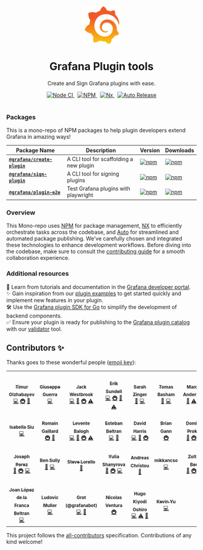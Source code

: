 <div align="center">
  <img
    src="./docusaurus/website/static/img/logo.svg"
    alt="Grafana Logo"
    width="100px"
    padding="40px"
  />
  <h1>Grafana Plugin tools</h1>
  <p>Create and Sign Grafana plugins with ease.</p>
</div>
<div align="center">
  <a href="https://github.com/grafana/plugin-tools/actions/workflows/ci.yml">
    <img src="https://github.com/grafana/plugin-tools/actions/workflows/ci.yml/badge.svg" alt="Node CI" />
  </a>&nbsp;
  <a href="https://nodejs.org">
    <img src="https://img.shields.io/badge/NPM-%23CB3837.svg?style=for-the-badge&amp;logo=npm&amp;logoColor=white" alt="NPM" />
  </a>&nbsp;
  <a href="https://nx.dev/">
    <img src="https://img.shields.io/badge/nx-143055?style=for-the-badge&amp;logo=nx&amp;logoColor=white" alt="Nx" />
  </a>&nbsp;
  <a href="https://github.com/intuit/auto">
    <img src="https://img.shields.io/badge/release-auto.svg?colorA=888888&amp;colorB=9B065A&amp;label=auto" alt="Auto Release" />
  </a>
  <br />
  <br />
</div>

### Packages

This is a mono-repo of NPM packages to help plugin developers extend Grafana in amazing ways!

| Package Name                                                       | Description                             | Version                                                                                                             | Downloads                                                                                                                       |
| ------------------------------------------------------------------ | --------------------------------------- | ------------------------------------------------------------------------------------------------------------------- | ------------------------------------------------------------------------------------------------------------------------------- |
| [**`@grafana/create-plugin`**](./packages/create-plugin/README.md) | A CLI tool for scaffolding a new plugin | [![npm](https://img.shields.io/npm/v/@grafana/create-plugin)](https://www.npmjs.com/package/@grafana/create-plugin) | [![npm](https://img.shields.io/npm/dw/@grafana/create-plugin)](https://npmcharts.com/compare/@grafana/create-plugin?interval=7) |
| [**`@grafana/sign-plugin`**](./packages/sign-plugin/README.md)     | A CLI tool for signing plugins          | [![npm](https://img.shields.io/npm/v/@grafana/sign-plugin)](https://www.npmjs.com/package/@grafana/sign-plugin)     | [![npm](https://img.shields.io/npm/dw/@grafana/sign-plugin)](https://npmcharts.com/compare/@grafana/sign-plugin?interval=7)     |
| [**`@grafana/plugin-e2e`**](./packages/plugin-e2e/README.md)       | Test Grafana plugins with playwright    | [![npm](https://img.shields.io/npm/v/@grafana/plugin-e2e)](https://www.npmjs.com/package/@grafana/plugin-e2e)       | [![npm](https://img.shields.io/npm/dw/@grafana/plugin-e2e)](https://npmcharts.com/compare/@grafana/plugin-e2e?interval=7)       |

### Overview

This Mono-repo uses [NPM](https://nodejs.org) for package management, [NX](https://nx.dev/) to efficiently orchestrate tasks across the codebase, and [Auto](https://intuit.github.io/auto/) for streamlined and automated package publishing. We've carefully chosen and integrated these technologies to enhance development workflows. Before diving into the codebase, make sure to consult the [contributing guide](./CONTRIBUTING.md) for a smooth collaboration experience.

### Additional resources

📖 Learn from tutorials and documentation in the [Grafana developer portal](https://grafana.com/developers).<br/>
✨ Gain inspiration from our [plugin examples](https://github.com/grafana/grafana-plugin-examples/) to get started quickly and implement new features in your plugin.<br/>
🛠️ Use the [Grafana plugin SDK for Go](https://github.com/grafana/grafana-plugin-sdk-go) to simplify the development of backend components.<br/>
✅ Ensure your plugin is ready for publishing to the [Grafana plugin catalog](https://grafana.com/grafana/plugins/) with our [validator](https://github.com/grafana/plugin-validator/) tool.

## Contributors ✨

Thanks goes to these wonderful people ([emoji key](https://allcontributors.org/docs/en/emoji-key)):

<!-- ALL-CONTRIBUTORS-LIST:START - Do not remove or modify this section -->
<!-- prettier-ignore-start -->
<!-- markdownlint-disable -->
<table>
  <tr>
    <td align="center"><a href="https://timur.digital/"><img src="https://avatars.githubusercontent.com/u/580672?v=4?s=100" width="100px;" alt=""/><br /><sub><b>Timur Olzhabayev</b></sub></a><br /><a href="https://github.com/grafana/plugin-tools/commits?author=tolzhabayev" title="Code">💻</a> <a href="#infra-tolzhabayev" title="Infrastructure (Hosting, Build-Tools, etc)">🚇</a> <a href="https://github.com/grafana/plugin-tools/commits?author=tolzhabayev" title="Documentation">📖</a></td>
    <td align="center"><a href="https://guerra.in/"><img src="https://avatars.githubusercontent.com/u/16373015?v=4?s=100" width="100px;" alt=""/><br /><sub><b>Giuseppe Guerra</b></sub></a><br /><a href="https://github.com/grafana/plugin-tools/commits?author=xnyo" title="Code">💻</a></td>
    <td align="center"><a href="https://www.heywesty.com/"><img src="https://avatars.githubusercontent.com/u/73201?v=4?s=100" width="100px;" alt=""/><br /><sub><b>Jack Westbrook</b></sub></a><br /><a href="https://github.com/grafana/plugin-tools/commits?author=jackw" title="Code">💻</a> <a href="https://github.com/grafana/plugin-tools/commits?author=jackw" title="Documentation">📖</a> <a href="#infra-jackw" title="Infrastructure (Hosting, Build-Tools, etc)">🚇</a> <a href="https://github.com/grafana/plugin-tools/commits?author=jackw" title="Tests">⚠️</a></td>
    <td align="center"><a href="https://github.com/sunker"><img src="https://avatars.githubusercontent.com/u/2388950?v=4?s=100" width="100px;" alt=""/><br /><sub><b>Erik Sundell</b></sub></a><br /><a href="https://github.com/grafana/plugin-tools/commits?author=sunker" title="Code">💻</a> <a href="#infra-sunker" title="Infrastructure (Hosting, Build-Tools, etc)">🚇</a> <a href="https://github.com/grafana/plugin-tools/commits?author=sunker" title="Documentation">📖</a> <a href="https://github.com/grafana/plugin-tools/commits?author=sunker" title="Tests">⚠️</a></td>
    <td align="center"><a href="https://github.com/sarahzinger"><img src="https://avatars.githubusercontent.com/u/6620164?v=4?s=100" width="100px;" alt=""/><br /><sub><b>Sarah Zinger</b></sub></a><br /><a href="https://github.com/grafana/plugin-tools/commits?author=sarahzinger" title="Documentation">📖</a> <a href="https://github.com/grafana/plugin-tools/commits?author=sarahzinger" title="Code">💻</a></td>
    <td align="center"><a href="https://tomasbasham.dev/"><img src="https://avatars.githubusercontent.com/u/3389856?v=4?s=100" width="100px;" alt=""/><br /><sub><b>Tomas Basham</b></sub></a><br /><a href="https://github.com/grafana/plugin-tools/commits?author=tomasbasham" title="Documentation">📖</a> <a href="https://github.com/grafana/plugin-tools/commits?author=tomasbasham" title="Code">💻</a></td>
    <td align="center"><a href="https://github.com/mckn"><img src="https://avatars.githubusercontent.com/u/172951?v=4?s=100" width="100px;" alt=""/><br /><sub><b>Marcus Andersson</b></sub></a><br /><a href="https://github.com/grafana/plugin-tools/commits?author=mckn" title="Documentation">📖</a> <a href="https://github.com/grafana/plugin-tools/commits?author=mckn" title="Tests">⚠️</a> <a href="https://github.com/grafana/plugin-tools/commits?author=mckn" title="Code">💻</a></td>
  </tr>
  <tr>
    <td align="center"><a href="https://github.com/iwysiu"><img src="https://avatars.githubusercontent.com/u/5421859?v=4?s=100" width="100px;" alt=""/><br /><sub><b>Isabella Siu</b></sub></a><br /><a href="https://github.com/grafana/plugin-tools/commits?author=iwysiu" title="Code">💻</a></td>
    <td align="center"><a href="https://github.com/romain-gaillard"><img src="https://avatars.githubusercontent.com/u/15131586?v=4?s=100" width="100px;" alt=""/><br /><sub><b>Romain Gaillard</b></sub></a><br /><a href="#infra-romain-gaillard" title="Infrastructure (Hosting, Build-Tools, etc)">🚇</a> <a href="https://github.com/grafana/plugin-tools/commits?author=romain-gaillard" title="Documentation">📖</a></td>
    <td align="center"><a href="https://leventebalogh.com/"><img src="https://avatars.githubusercontent.com/u/9974811?v=4?s=100" width="100px;" alt=""/><br /><sub><b>Levente Balogh</b></sub></a><br /><a href="https://github.com/grafana/plugin-tools/commits?author=leventebalogh" title="Code">💻</a> <a href="https://github.com/grafana/plugin-tools/commits?author=leventebalogh" title="Documentation">📖</a> <a href="#infra-leventebalogh" title="Infrastructure (Hosting, Build-Tools, etc)">🚇</a> <a href="https://github.com/grafana/plugin-tools/commits?author=leventebalogh" title="Tests">⚠️</a></td>
    <td align="center"><a href="https://github.com/academo"><img src="https://avatars.githubusercontent.com/u/227916?v=4?s=100" width="100px;" alt=""/><br /><sub><b>Esteban Beltran</b></sub></a><br /><a href="https://github.com/grafana/plugin-tools/commits?author=academo" title="Code">💻</a> <a href="https://github.com/grafana/plugin-tools/commits?author=academo" title="Documentation">📖</a></td>
    <td align="center"><a href="https://github.com/sympatheticmoose"><img src="https://avatars.githubusercontent.com/u/19860021?v=4?s=100" width="100px;" alt=""/><br /><sub><b>David Harris</b></sub></a><br /><a href="https://github.com/grafana/plugin-tools/commits?author=sympatheticmoose" title="Code">💻</a> <a href="https://github.com/grafana/plugin-tools/commits?author=sympatheticmoose" title="Documentation">📖</a> <a href="#infra-sympatheticmoose" title="Infrastructure (Hosting, Build-Tools, etc)">🚇</a></td>
    <td align="center"><a href="https://bkgann.wordpress.com/"><img src="https://avatars.githubusercontent.com/u/7364245?v=4?s=100" width="100px;" alt=""/><br /><sub><b>Brian Gann</b></sub></a><br /><a href="#infra-briangann" title="Infrastructure (Hosting, Build-Tools, etc)">🚇</a></td>
    <td align="center"><a href="https://github.com/dprokop"><img src="https://avatars.githubusercontent.com/u/2376619?v=4?s=100" width="100px;" alt=""/><br /><sub><b>Dominik Prokop</b></sub></a><br /><a href="https://github.com/grafana/plugin-tools/commits?author=dprokop" title="Documentation">📖</a> <a href="#infra-dprokop" title="Infrastructure (Hosting, Build-Tools, etc)">🚇</a> <a href="https://github.com/grafana/plugin-tools/commits?author=dprokop" title="Code">💻</a></td>
  </tr>
  <tr>
    <td align="center"><a href="https://github.com/josmperez"><img src="https://avatars.githubusercontent.com/u/45749060?v=4?s=100" width="100px;" alt=""/><br /><sub><b>Joseph Perez</b></sub></a><br /><a href="https://github.com/grafana/plugin-tools/commits?author=josmperez" title="Documentation">📖</a> <a href="#infra-josmperez" title="Infrastructure (Hosting, Build-Tools, etc)">🚇</a> <a href="https://github.com/grafana/plugin-tools/commits?author=josmperez" title="Code">💻</a></td>
    <td align="center"><a href="https://github.com/sd2k"><img src="https://avatars.githubusercontent.com/u/5464991?v=4?s=100" width="100px;" alt=""/><br /><sub><b>Ben Sully</b></sub></a><br /><a href="https://github.com/grafana/plugin-tools/commits?author=sd2k" title="Documentation">📖</a> <a href="https://github.com/grafana/plugin-tools/commits?author=sd2k" title="Code">💻</a></td>
    <td align="center"><a href="https://slorello.com/"><img src="https://avatars.githubusercontent.com/u/42971704?v=4?s=100" width="100px;" alt=""/><br /><sub><b>Steve Lorello</b></sub></a><br /><a href="https://github.com/grafana/plugin-tools/commits?author=slorello89" title="Documentation">📖</a></td>
    <td align="center"><a href="https://github.com/Ukochka"><img src="https://avatars.githubusercontent.com/u/20494436?v=4?s=100" width="100px;" alt=""/><br /><sub><b>Yulia Shanyrova</b></sub></a><br /><a href="https://github.com/grafana/plugin-tools/commits?author=Ukochka" title="Documentation">📖</a> <a href="#infra-Ukochka" title="Infrastructure (Hosting, Build-Tools, etc)">🚇</a> <a href="https://github.com/grafana/plugin-tools/commits?author=Ukochka" title="Code">💻</a></td>
    <td align="center"><a href="https://github.com/aangelisc"><img src="https://avatars.githubusercontent.com/u/15019026?v=4?s=100" width="100px;" alt=""/><br /><sub><b>Andreas Christou</b></sub></a><br /><a href="https://github.com/grafana/plugin-tools/commits?author=aangelisc" title="Documentation">📖</a></td>
    <td align="center"><a href="https://github.com/mikkancso"><img src="https://avatars.githubusercontent.com/u/13637610?v=4?s=100" width="100px;" alt=""/><br /><sub><b>mikkancso</b></sub></a><br /><a href="https://github.com/grafana/plugin-tools/commits?author=mikkancso" title="Code">💻</a></td>
    <td align="center"><a href="https://github.com/zoltanbedi"><img src="https://avatars.githubusercontent.com/u/13729989?v=4?s=100" width="100px;" alt=""/><br /><sub><b>Zoltán Bedi</b></sub></a><br /><a href="https://github.com/grafana/plugin-tools/commits?author=zoltanbedi" title="Documentation">📖</a> <a href="#infra-zoltanbedi" title="Infrastructure (Hosting, Build-Tools, etc)">🚇</a> <a href="https://github.com/grafana/plugin-tools/commits?author=zoltanbedi" title="Code">💻</a></td>
  </tr>
  <tr>
    <td align="center"><a href="https://github.com/joanlopez"><img src="https://avatars.githubusercontent.com/u/5459617?v=4?s=100" width="100px;" alt=""/><br /><sub><b>Joan López de la Franca Beltran</b></sub></a><br /><a href="https://github.com/grafana/plugin-tools/commits?author=joanlopez" title="Code">💻</a></td>
    <td align="center"><a href="https://ludovic-muller.fr/"><img src="https://avatars.githubusercontent.com/u/9420561?v=4?s=100" width="100px;" alt=""/><br /><sub><b>Ludovic Muller</b></sub></a><br /><a href="https://github.com/grafana/plugin-tools/commits?author=ludovicm67" title="Code">💻</a></td>
    <td align="center"><a href="https://grafana.com/"><img src="https://avatars.githubusercontent.com/u/43478413?v=4?s=100" width="100px;" alt=""/><br /><sub><b>Grot (@grafanabot)</b></sub></a><br /><a href="https://github.com/grafana/plugin-tools/commits?author=grafanabot" title="Code">💻</a> <a href="https://github.com/grafana/plugin-tools/commits?author=grafanabot" title="Documentation">📖</a></td>
    <td align="center"><a href="https://www.nersc.gov/"><img src="https://avatars.githubusercontent.com/u/91281131?v=4?s=100" width="100px;" alt=""/><br /><sub><b>Nicolas Ventura</b></sub></a><br /><a href="#infra-6nv" title="Infrastructure (Hosting, Build-Tools, etc)">🚇</a></td>
    <td align="center"><a href="https://oshirohugo.github.io/"><img src="https://avatars.githubusercontent.com/u/5558280?v=4?s=100" width="100px;" alt=""/><br /><sub><b>Hugo Kiyodi Oshiro</b></sub></a><br /><a href="https://github.com/grafana/plugin-tools/commits?author=oshirohugo" title="Code">💻</a> <a href="https://github.com/grafana/plugin-tools/commits?author=oshirohugo" title="Tests">⚠️</a> <a href="https://github.com/grafana/plugin-tools/commits?author=oshirohugo" title="Documentation">📖</a></td>
    <td align="center"><a href="https://github.com/kevinwcyu"><img src="https://avatars.githubusercontent.com/u/19530599?v=4?s=100" width="100px;" alt=""/><br /><sub><b>Kevin Yu</b></sub></a><br /><a href="https://github.com/grafana/plugin-tools/commits?author=kevinwcyu" title="Code">💻</a></td>
  </tr>
</table>

<!-- markdownlint-restore -->
<!-- prettier-ignore-end -->

<!-- ALL-CONTRIBUTORS-LIST:END -->

This project follows the [all-contributors](https://github.com/all-contributors/all-contributors) specification. Contributions of any kind welcome!
